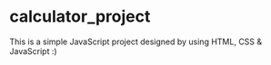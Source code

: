 # calculator_project
This is a simple JavaScript project designed by using HTML, CSS & JavaScript :)
